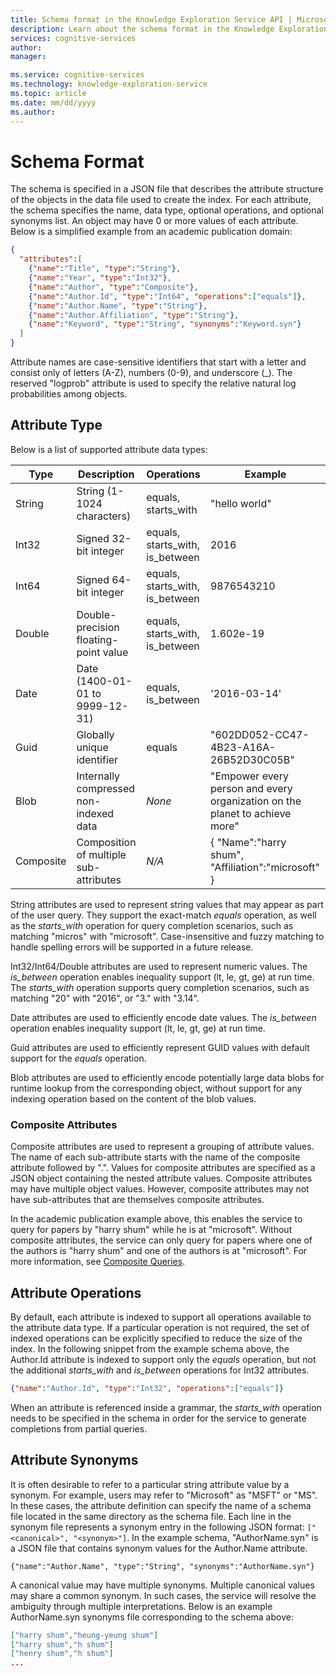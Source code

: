 ```yaml
---
title: Schema format in the Knowledge Exploration Service API | Microsoft Docs
description: Learn about the schema format in the Knowledge Exploration Service (KES) API in Cognitive Services.
services: cognitive-services
author: 
manager: 

ms.service: cognitive-services
ms.technology: knowledge-exploration-service
ms.topic: article
ms.date: mm/dd/yyyy
ms.author: 
---
```


# Schema Format
The schema is specified in a JSON file that describes the attribute structure of the objects in the data file used to create the index.  For each attribute, the schema specifies the name, data type, optional operations, and optional synonyms list.  An object may have 0 or more values of each attribute.  Below is a simplified example from an academic publication domain:

``` json
{
  "attributes":[
    {"name":"Title", "type":"String"},
    {"name":"Year", "type":"Int32"},
    {"name":"Author", "type":"Composite"},
    {"name":"Author.Id", "type":"Int64", "operations":["equals"]},
    {"name":"Author.Name", "type":"String"},
    {"name":"Author.Affiliation", "type":"String"},
    {"name":"Keyword", "type":"String", "synonyms":"Keyword.syn"}
  ]
}
```

Attribute names are case-sensitive identifiers that start with a letter and consist only of letters (A-Z), numbers (0-9), and underscore (\_).  The reserved "logprob" attribute is used to specify the relative natural log probabilities among objects.

## Attribute Type
Below is a list of supported attribute data types:

| Type | Description | Operations | Example |
|------|-------------|------------|---------|
| String | String (1-1024 characters) | equals, starts_with | "hello world" |
| Int32 | Signed 32-bit integer | equals, starts_with, is_between | 2016 |
| Int64 | Signed 64-bit integer | equals, starts_with, is_between | 9876543210 |
| Double | Double-precision floating-point value | equals, starts_with, is_between | 1.602e-19 |
| Date | Date (1400-01-01 to 9999-12-31) | equals, is_between | '2016-03-14' |
| Guid | Globally unique identifier | equals | "602DD052-CC47-4B23-A16A-26B52D30C05B" |
| Blob | Internally compressed non-indexed data | *None* | "Empower every person and every organization on the planet to achieve more" |
| Composite | Composition of multiple sub-attributes| *N/A* | { "Name":"harry shum", "Affiliation":"microsoft" } |

String attributes are used to represent string values that may appear as part of the user query.  They support the exact-match *equals* operation, as well as the *starts_with* operation for query completion scenarios, such as matching "micros" with "microsoft".  Case-insensitive and fuzzy matching to handle spelling errors will be supported in a future release.

Int32/Int64/Double attributes are used to represent numeric values.  The *is_between* operation enables inequality support (lt, le, gt, ge) at run time.  The *starts_with* operation supports query completion scenarios, such as matching "20" with "2016", or "3." with "3.14".

Date attributes are used to efficiently encode date values.  The *is_between* operation enables inequality support (lt, le, gt, ge) at run time.
  
Guid attributes are used to efficiently represent GUID values with default support for the *equals* operation.

Blob attributes are used to efficiently encode potentially large data blobs for runtime lookup from the corresponding object, without support for any indexing operation based on the content of the blob values.

### Composite Attributes
Composite attributes are used to represent a grouping of attribute values.  The name of each sub-attribute starts with the name of the composite attribute followed by ".".  Values for composite attributes are specified as a JSON object containing the nested attribute values.  Composite attributes may have multiple object values.  However, composite attributes may not have sub-attributes that are themselves composite attributes.

In the academic publication example above, this enables the service to query for papers by "harry shum" while he is at "microsoft".  Without composite attributes, the service can only query for papers where one of the authors is "harry shum" and one of the authors is at "microsoft".  For more information, see [Composite Queries](SemanticInterpretation.md#composite-function).

## Attribute Operations
By default, each attribute is indexed to support all operations available to the attribute data type.  If a particular operation is not required, the set of indexed operations can be explicitly specified to reduce the size of the index.  In the following snippet from the example schema above, the Author.Id attribute is indexed to support only the *equals* operation, but not the additional *starts_with* and *is_between* operations for Int32 attributes.
```json
{"name":"Author.Id", "type":"Int32", "operations":["equals"]}
```

When an attribute is referenced inside a grammar, the *starts_with* operation needs to be specified in the schema in order for the service to generate completions from partial queries.  

## Attribute Synonyms
It is often desirable to refer to a particular string attribute value by a synonym.  For example, users may refer to "Microsoft" as "MSFT" or "MS".  In these cases, the attribute definition can specify the name of a schema file located in the same directory as the schema file.  Each line in the synonym file represents a synonym entry in the following JSON format: `["<canonical>", "<synonym>"]`.  In the example schema, "AuthorName.syn" is a JSON file that contains synonym values for the Author.Name attribute.

`{"name":"Author.Name", "type":"String", "synonyms":"AuthorName.syn"}`


A canonical value may have multiple synonyms.  Multiple canonical values may share a common synonym.  In such cases, the service will resolve the ambiguity through multiple interpretations.  Below is an example AuthorName.syn synonyms file corresponding to the schema above:
```json
["harry shum","heung-yeung shum"]
["harry shum","h shum"]
["henry shum","h shum"]
...
```
